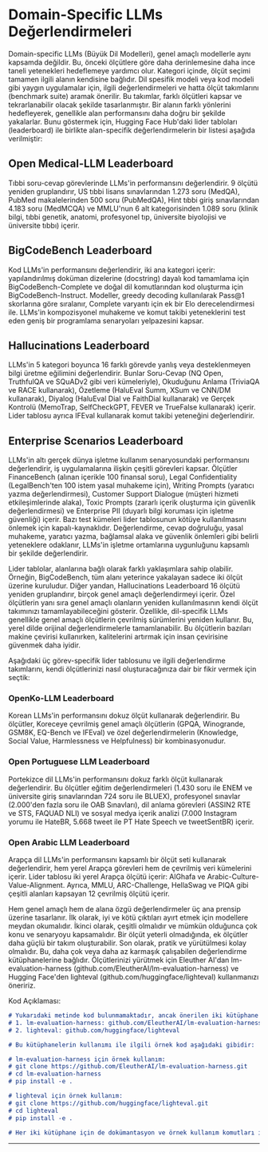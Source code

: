 # Domain-Specific LLMs Değerlendirmeleri
Domain-specific LLMs (Büyük Dil Modelleri), genel amaçlı modellerle aynı kapsamda değildir. Bu, önceki ölçütlere göre daha derinlemesine daha ince taneli yetenekleri hedeflemeye yardımcı olur. Kategori içinde, ölçüt seçimi tamamen ilgili alanın kendisine bağlıdır. Dil spesifik modeli veya kod modeli gibi yaygın uygulamalar için, ilgili değerlendirmeleri ve hatta ölçüt takımlarını (benchmark suite) aramak önerilir. Bu takımlar, farklı ölçütleri kapsar ve tekrarlanabilir olacak şekilde tasarlanmıştır. Bir alanın farklı yönlerini hedefleyerek, genellikle alan performansını daha doğru bir şekilde yakalarlar. Bunu göstermek için, Hugging Face Hub'daki lider tabloları (leaderboard) ile birlikte alan-specifik değerlendirmelerin bir listesi aşağıda verilmiştir:

## Open Medical-LLM Leaderboard 
Tıbbi soru-cevap görevlerinde LLMs'in performansını değerlendirir. 9 ölçütü yeniden gruplandırır, US tıbbi lisans sınavlarından 1.273 soru (MedQA), PubMed makalelerinden 500 soru (PubMedQA), Hint tıbbi giriş sınavlarından 4.183 soru (MedMCQA) ve MMLU'nun 6 alt kategorisinden 1.089 soru (klinik bilgi, tıbbi genetik, anatomi, profesyonel tıp, üniversite biyolojisi ve üniversite tıbbı) içerir.

## BigCodeBench Leaderboard 
Kod LLMs'in performansını değerlendirir, iki ana kategori içerir: yapılandırılmış doküman dizelerine (docstring) dayalı kod tamamlama için BigCodeBench-Complete ve doğal dil komutlarından kod oluşturma için BigCodeBench-Instruct. Modeller, greedy decoding kullanılarak Pass@1 skorlarına göre sıralanır, Complete varyantı için ek bir Elo derecelendirmesi ile. LLMs'in kompozisyonel muhakeme ve komut takibi yeteneklerini test eden geniş bir programlama senaryoları yelpazesini kapsar.

## Hallucinations Leaderboard 
LLMs'in 5 kategori boyunca 16 farklı görevde yanlış veya desteklenmeyen bilgi üretme eğilimini değerlendirir. Bunlar Soru-Cevap (NQ Open, TruthfulQA ve SQuADv2 gibi veri kümeleriyle), Okuduğunu Anlama (TriviaQA ve RACE kullanarak), Özetleme (HaluEval Summ, XSum ve CNN/DM kullanarak), Diyalog (HaluEval Dial ve FaithDial kullanarak) ve Gerçek Kontrolü (MemoTrap, SelfCheckGPT, FEVER ve TrueFalse kullanarak) içerir. Lider tablosu ayrıca IFEval kullanarak komut takibi yeteneğini değerlendirir.

## Enterprise Scenarios Leaderboard 
LLMs'in altı gerçek dünya işletme kullanım senaryosundaki performansını değerlendirir, iş uygulamalarına ilişkin çeşitli görevleri kapsar. Ölçütler FinanceBench (alınan içerikle 100 finansal soru), Legal Confidentiality (LegalBench'ten 100 istem yasal muhakeme için), Writing Prompts (yaratıcı yazma değerlendirmesi), Customer Support Dialogue (müşteri hizmeti etkileşimlerinde alaka), Toxic Prompts (zararlı içerik oluşturma için güvenlik değerlendirmesi) ve Enterprise PII (duyarlı bilgi koruması için işletme güvenliği) içerir. Bazı test kümeleri lider tablosunun kötüye kullanılmasını önlemek için kapalı-kaynaklıdır. Değerlendirme, cevap doğruluğu, yasal muhakeme, yaratıcı yazma, bağlamsal alaka ve güvenlik önlemleri gibi belirli yeteneklere odaklanır, LLMs'in işletme ortamlarına uygunluğunu kapsamlı bir şekilde değerlendirir.

Lider tablolar, alanlarına bağlı olarak farklı yaklaşımlara sahip olabilir. Örneğin, BigCodeBench, tüm alanı yeterince yakalayan sadece iki ölçüt üzerine kuruludur. Diğer yandan, Hallucinations Leaderboard 16 ölçütü yeniden gruplandırır, birçok genel amaçlı değerlendirmeyi içerir. Özel ölçütlerin yanı sıra genel amaçlı olanların yeniden kullanılmasının kendi ölçüt takımınızı tamamlayabileceğini gösterir. Özellikle, dil-specifik LLMs genellikle genel amaçlı ölçütlerin çevrilmiş sürümlerini yeniden kullanır. Bu, yerel dilde orijinal değerlendirmelerle tamamlanabilir. Bu ölçütlerin bazıları makine çevirisi kullanırken, kalitelerini artırmak için insan çevirisine güvenmek daha iyidir.

Aşağıdaki üç görev-specifik lider tablosunu ve ilgili değerlendirme takımlarını, kendi ölçütlerinizi nasıl oluşturacağınıza dair bir fikir vermek için seçtik:
### OpenKo-LLM Leaderboard 
Korean LLMs'in performansını dokuz ölçüt kullanarak değerlendirir. Bu ölçütler, Koreceye çevrilmiş genel amaçlı ölçütlerin (GPQA, Winogrande, GSM8K, EQ-Bench ve IFEval) ve özel değerlendirmelerin (Knowledge, Social Value, Harmlessness ve Helpfulness) bir kombinasyonudur.

### Open Portuguese LLM Leaderboard 
Portekizce dil LLMs'in performansını dokuz farklı ölçüt kullanarak değerlendirir. Bu ölçütler eğitim değerlendirmeleri (1.430 soru ile ENEM ve üniversite giriş sınavlarından 724 soru ile BLUEX), profesyonel sınavlar (2.000'den fazla soru ile OAB Sınavları), dil anlama görevleri (ASSIN2 RTE ve STS, FAQUAD NLI) ve sosyal medya içerik analizi (7.000 Instagram yorumu ile HateBR, 5.668 tweet ile PT Hate Speech ve tweetSentBR) içerir.

### Open Arabic LLM Leaderboard 
Arapça dil LLMs'in performansını kapsamlı bir ölçüt seti kullanarak değerlendirir, hem yerel Arapça görevleri hem de çevrilmiş veri kümelerini içerir. Lider tablosu iki yerel Arapça ölçütü içerir: AlGhafa ve Arabic-Culture-Value-Alignment. Ayrıca, MMLU, ARC-Challenge, HellaSwag ve PIQA gibi çeşitli alanları kapsayan 12 çevrilmiş ölçütü içerir.

Hem genel amaçlı hem de alana özgü değerlendirmeler üç ana prensip üzerine tasarlanır. İlk olarak, iyi ve kötü çıktıları ayırt etmek için modellere meydan okumalıdır. İkinci olarak, çeşitli olmalıdır ve mümkün olduğunca çok konu ve senaryoyu kapsamalıdır. Bir ölçüt yeterli olmadığında, ek ölçütler daha güçlü bir takım oluşturabilir. Son olarak, pratik ve yürütülmesi kolay olmalıdır. Bu, daha çok veya daha az karmaşık çalışabilen değerlendirme kütüphanelerine bağlıdır. Ölçütlerinizi yürütmek için Eleuther AI'dan lm-evaluation-harness (github.com/EleutherAI/lm-evaluation-harness) ve Hugging Face'den lighteval (github.com/huggingface/lighteval) kullanmanızı öneririz.

Kod Açıklaması:
```markdown
# Yukarıdaki metinde kod bulunmamaktadır, ancak önerilen iki kütüphane vardır:
# 1. lm-evaluation-harness: github.com/EleutherAI/lm-evaluation-harness
# 2. lighteval: github.com/huggingface/lighteval

# Bu kütüphanelerin kullanımı ile ilgili örnek kod aşağıdaki gibidir:

# lm-evaluation-harness için örnek kullanım:
# git clone https://github.com/EleutherAI/lm-evaluation-harness.git
# cd lm-evaluation-harness
# pip install -e .

# lighteval için örnek kullanım:
# git clone https://github.com/huggingface/lighteval.git
# cd lighteval
# pip install -e .

# Her iki kütüphane için de dokümantasyon ve örnek kullanım komutları ilgili GitHub sayfalarında bulunabilir.
```

---

